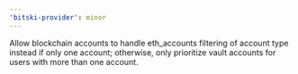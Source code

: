 ```yaml
---
'bitski-provider': minor
---
```


Allow blockchain accounts to handle eth_accounts filtering of account type instead if only one account; otherwise, only prioritize vault accounts for users with more than one account.
